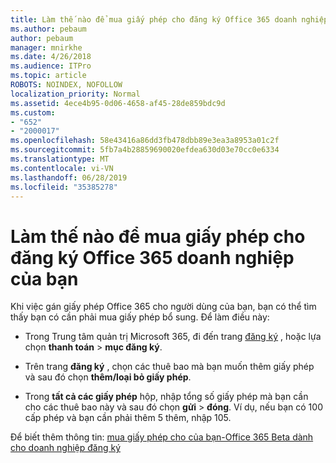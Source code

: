 ```yaml
---
title: Làm thế nào để mua giấy phép cho đăng ký Office 365 doanh nghiệp của bạn
ms.author: pebaum
author: pebaum
manager: mnirkhe
ms.date: 4/26/2018
ms.audience: ITPro
ms.topic: article
ROBOTS: NOINDEX, NOFOLLOW
localization_priority: Normal
ms.assetid: 4ece4b95-0d06-4658-af45-28de859bdc9d
ms.custom:
- "652"
- "2000017"
ms.openlocfilehash: 58e43416a86dd3fb478dbb89e3ea3a8953a01c2f
ms.sourcegitcommit: 5fb7a4b28859690020efdea630d03e70cc0e6334
ms.translationtype: MT
ms.contentlocale: vi-VN
ms.lasthandoff: 06/28/2019
ms.locfileid: "35385278"
---
```

# <a name="how-to-buy-licenses-for-your-office-365-business-subscription"></a>Làm thế nào để mua giấy phép cho đăng ký Office 365 doanh nghiệp của bạn

Khi việc gán giấy phép Office 365 cho người dùng của bạn, bạn có thể tìm thấy bạn có cần phải mua giấy phép bổ sung. Để làm điều này:
  
- Trong Trung tâm quản trị Microsoft 365, đi đến trang [đăng ký]( https://go.microsoft.com/fwlink/p/?linkid=842054) , hoặc lựa chọn **thanh toán** \> **mục đăng ký**.

- Trên trang **đăng ký** , chọn các thuê bao mà bạn muốn thêm giấy phép và sau đó chọn **thêm/loại bỏ giấy phép**.

- Trong **tất cả các giấy phép** hộp, nhập tổng số giấy phép mà bạn cần cho các thuê bao này và sau đó chọn **gửi** \> **đóng**. Ví dụ, nếu bạn có 100 cấp phép và bạn cần phải thêm 5 thêm, nhập 105.

Để biết thêm thông tin: [mua giấy phép cho của bạn-Office 365 Beta dành cho doanh nghiệp đăng ký](https://support.office.com/article/36081d8d-b3fa-4948-8c34-e217bba825e1)
  